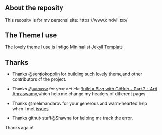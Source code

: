
## About the reposity

This reposity is for my personal site: https://www.cindyli.top/

## The Theme I use

The lovely theme I use is [Indigo Minimalist Jekyll Template](https://github.com/sergiokopplin/indigo) 

## Thanks

- Thanks [@sergiokopplin](http://koppl.in/) for building such lovely theme,and other contributors of the project.

- Thanks [@aanasw](http://artiannaswamy.com/) for your acticle [Build a Blog with GitHub - Part 2 - Arti Annaswamy](http://artiannaswamy.com/build-a-github-blog-part-2),which help me change my headers of different pages.

- Thanks @mehmandarov for your generous and warm-hearted help when I met [issues](https://github.com/sergiokopplin/indigo/issues/274).

- Thanks github staff@Shawna for helping me track the error.

Thanks again!




